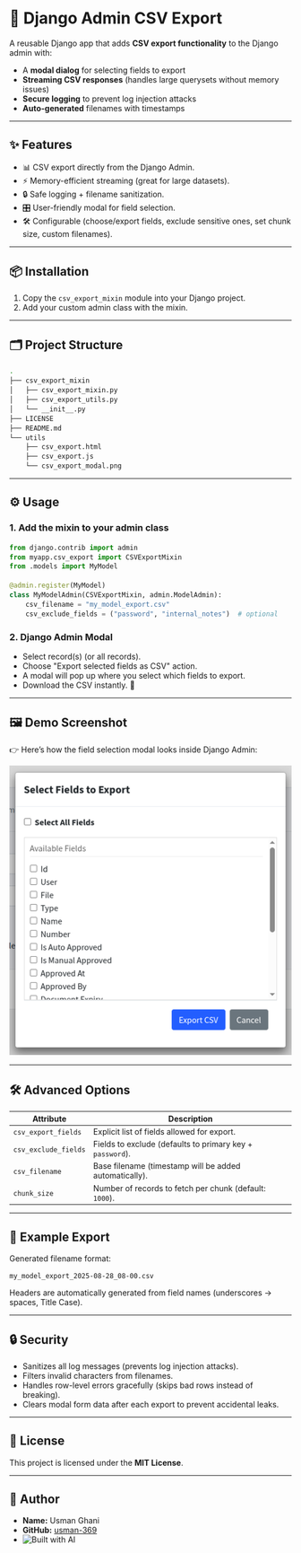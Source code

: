 # 🚀 Django Admin CSV Export

A reusable Django app that adds **CSV export functionality** to the Django admin with:
- A **modal dialog** for selecting fields to export
- **Streaming CSV responses** (handles large querysets without memory issues)
- **Secure logging** to prevent log injection attacks
- **Auto-generated** filenames with timestamps

---

## ✨ Features

- 📊 CSV export directly from the Django Admin.
- ⚡ Memory-efficient streaming (great for large datasets).
- 🔒 Safe logging + filename sanitization.
- 🎛️ User-friendly modal for field selection.
- 🛠️ Configurable (choose/export fields, exclude sensitive ones, set chunk size, custom filenames).

---

## 📦 Installation

1. Copy the `csv_export_mixin` module into your Django project.
2. Add your custom admin class with the mixin.

---

## 🗂️ Project Structure

```bash
.
├── csv_export_mixin
│   ├── csv_export_mixin.py
│   ├── csv_export_utils.py
│   └── __init__.py
├── LICENSE
├── README.md
└── utils
    ├── csv_export.html
    ├── csv_export.js
    └── csv_export_modal.png
```

---

## ⚙️ Usage

### 1. Add the mixin to your admin class

```python
from django.contrib import admin
from myapp.csv_export import CSVExportMixin
from .models import MyModel

@admin.register(MyModel)
class MyModelAdmin(CSVExportMixin, admin.ModelAdmin):
    csv_filename = "my_model_export.csv"
    csv_exclude_fields = ("password", "internal_notes")  # optional
```

### 2. Django Admin Modal

- Select record(s) (or all records).
- Choose "Export selected fields as CSV" action.
- A modal will pop up where you select which fields to export.
- Download the CSV instantly. 🎉

---

## 🖼️ Demo Screenshot

👉 Here’s how the field selection modal looks inside Django Admin:

![csv_export_modal.png](utils/csv_export_modal.png)

---

## 🛠️ Advanced Options

| Attribute            | Description                                               |
|----------------------|-----------------------------------------------------------|
| `csv_export_fields`  | Explicit list of fields allowed for export.               |
| `csv_exclude_fields` | Fields to exclude (defaults to primary key + `password`). |
| `csv_filename`       | Base filename (timestamp will be added automatically).    |
| `chunk_size`         | Number of records to fetch per chunk (default: `1000`).   |

---

## 📄 Example Export

Generated filename format:
```
my_model_export_2025-08-28_08-00.csv
```
Headers are automatically generated from field names (underscores → spaces, Title Case).

---

## 🔒 Security

- Sanitizes all log messages (prevents log injection attacks).
- Filters invalid characters from filenames.
- Handles row-level errors gracefully (skips bad rows instead of breaking).
- Clears modal form data after each export to prevent accidental leaks.

---

## 📜 License

This project is licensed under the **MIT License**.

---

## 👤 Author

- **Name:** Usman Ghani
- **GitHub:** [usman-369](https://github.com/usman-369)
- ![Built with AI](https://img.shields.io/badge/Built%20with-AI-black?style=for-the-badge&logo=githubcopilot)
